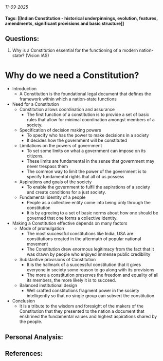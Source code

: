 *11-09-2025*
#### Tags: [[Indian Constitution - historical underpinnings, evolution, features, amendments, significant provisions and basic structure]]


## Questions:

1. Why is a Constitution essential for the functioning of a modern nation-state? (Vision IAS)

# Why do we need a Constitution?

- Introduction
	- A Constitution is the foundational legal document that defines the framework within which a nation-state functions
- Need for a Constitution
	- Constitution allows coordination and assurance
		- The first function of a constitution is to provide a set of basic rules that allow for minimal coordination amongst members of a society.
	- Specification of decision making powers
		- To specify who has the power to make decisions in a society
		- It decides how the government will be constituted
	- Limitations on the powers of government
		- To set some limits on what a government can impose on its citizens.
		- These limits are fundamental in the sense that government may never trespass them
		- The common way to limit the power of the government is to specify fundamental rights that all of us possess
	- Aspirations and goals of the society
		- To enable the government to fulfil the aspirations of a society and create conditions for a just society.
	- Fundamental identity of a people
		- People as a collective entity come into being only through the constitution
		- It is by agreeing to a set of basic norms about how one should be governed that one forms a collective identity.
- Making a Constitution effective depends on many factors
	- Mode of promulgation
		- The most successful constitutions like India, USA are constitutions created in the aftermath of popular national movement
		- The Constitution drew enormous legitimacy from the fact that it was drawn by people who enjoyed immense public credibility
	- Substantive provisions of Constitution
		- It is the hallmark of a successful constitution that it gives everyone in society some reason to go along with its provisions
		- The more a constitution preserves the freedom and equality of all its members, the more likely it is to succeed.
	- Balanced institutional design
		- Well crafted constitutions fragment power in the society intelligently so that no single group can subvert the constitution.
- Conclusion
	- It is a tribute to the wisdom and foresight of the makers of the Constitution that they presented to the nation a document that enshrined the fundamental values and highest aspirations shared by the people. 




## Personal Analysis:


## References: